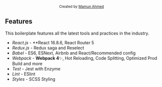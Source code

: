 <div align="center">
  <sub>Created by <a href="https://www.linkedin.com/in/maamun7">Mamun Ahmed</a></sub>
</div>

## Features

This boilerplate features all the latest tools and practices in the industry.

- _React.js_ - **React 16.8.6, React Router 5
- _Redux.js_ - Redux saga and Reselect
- _Babel_ - ES6, ESNext, Airbnb and React/Recommended config
- _Webpack_ - **Webpack 4**✨, Hot Reloading, Code Splitting, Optimized Prod Build and more
- _Test_ - Jest with Enzyme
- _Lint_ - ESlint
- _Styles_ - SCSS Styling
